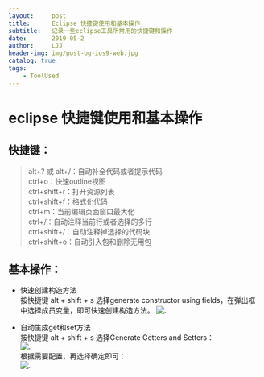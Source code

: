 ```yaml
---
layout:     post
title:      Eclipse 快捷键使用和基本操作
subtitle:   记录一些eclipse工具所常用的快捷键和操作
date:       2019-05-2
author:     LJJ
header-img: img/post-bg-ios9-web.jpg
catalog: true
tags:
    - ToolUsed
---
```


# eclipse 快捷键使用和基本操作

## 快捷键：
> alt+? 或 alt+/：自动补全代码或者提示代码  
ctrl+o：快速outline视图  
ctrl+shift+r：打开资源列表  
ctrl+shift+f：格式化代码  
ctrl+m：当前编辑页面窗口最大化  
ctrl+/：自动注释当前行或者选择的多行  
ctrl+shift+/：自动注释掉选择的代码块  
ctrl+shift+o：自动引入包和删除无用包

## 基本操作：
- 快速创建构造方法  
按快捷键  alt + shift + s  选择generate constructor using fields，在弹出框中选择成员变量，即可快速创建构造方法。
![.](https://gss0.baidu.com/9fo3dSag_xI4khGko9WTAnF6hhy/zhidao/pic/item/83025aafa40f4bfb2959b0fe064f78f0f636188a.jpg)

- 自动生成get和set方法  
按快捷键  alt + shift + s  选择Generate Getters and Setters：  
![.](https://img-my.csdn.net/uploads/201304/26/1366933987_7451.png)  
根据需要配置，再选择确定即可：  
![.](https://img-my.csdn.net/uploads/201304/26/1366934017_4161.png)
